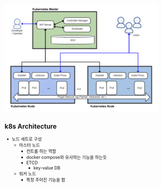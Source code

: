
![](2023-06-24-13-31-37.png)
## k8s Architecture
- 노드 세트로 구성
    - 마스터 노드
        - 컨트롤 하는 역할
        - docker compose와 유사하는 기능을 하는듯
        - ETCD
            - key-value DB
    - 워커 노드
        - 특정 주어진 기능을 함
